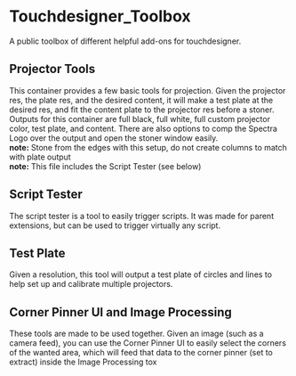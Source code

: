 # Touchdesigner_Toolbox
A public toolbox of different helpful add-ons for touchdesigner.

## Projector Tools

This container provides a few basic tools for projection. Given the projector res, the plate res, and the desired content, it will make a test plate at the desired res, and fit the content plate to the projector res before a stoner. Outputs for this container are full black, full white, full custom projector color, test plate, and content. There are also options to comp the Spectra Logo over the output and open the stoner window easily.\
**note:** Stone from the edges with this setup, do not create columns to match with plate output\
**note:** This file includes the Script Tester (see below)

## Script Tester

The script tester is a tool to easily trigger scripts. It was made for parent extensions, but can be used to trigger virtually any script.

## Test Plate

Given a resolution, this tool will output a test plate of circles and lines to help set up and calibrate multiple projectors.

## Corner Pinner UI and Image Processing

These tools are made to be used together. Given an image (such as a camera feed), you can use the Corner Pinner UI to easily select the corners of the wanted area, which will feed that data to the corner pinner (set to extract) inside the Image Processing tox
